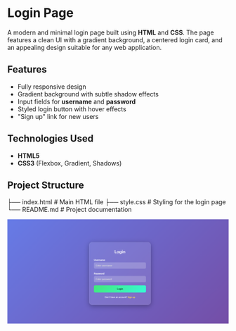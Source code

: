 # Login Page  

A modern and minimal login page built using **HTML** and **CSS**. The page features a clean UI with a gradient background, a centered login card, and an appealing design suitable for any web application.  

## Features  

- Fully responsive design  
- Gradient background with subtle shadow effects  
- Input fields for **username** and **password**  
- Styled login button with hover effects  
- "Sign up" link for new users  

## Technologies Used  

- **HTML5**  
- **CSS3** (Flexbox, Gradient, Shadows)  

## Project Structure  

├── index.html # Main HTML file
├── style.css # Styling for the login page
└── README.md # Project documentation

![Login Page Screenshot](Screenshot.png)
